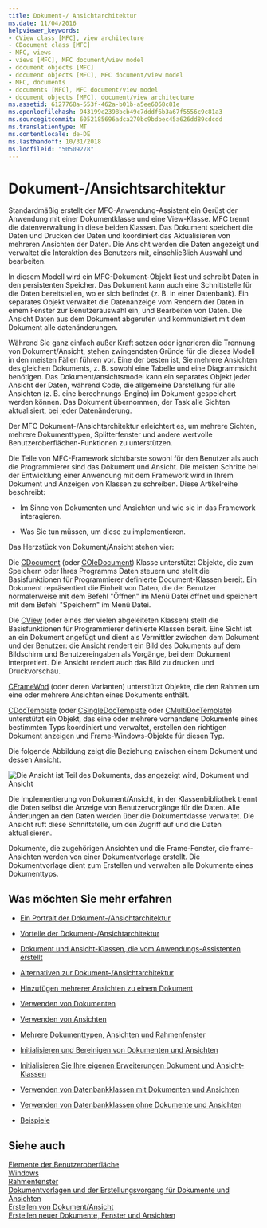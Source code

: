 ```yaml
---
title: Dokument-/ Ansichtarchitektur
ms.date: 11/04/2016
helpviewer_keywords:
- CView class [MFC], view architecture
- CDocument class [MFC]
- MFC, views
- views [MFC], MFC document/view model
- document objects [MFC]
- document objects [MFC], MFC document/view model
- MFC, documents
- documents [MFC], MFC document/view model
- document objects [MFC], document/view architecture
ms.assetid: 6127768a-553f-462a-b01b-a5ee6068c81e
ms.openlocfilehash: 943199e2398bcb49c7dddf6b3a67f5556c9c81a3
ms.sourcegitcommit: 6052185696adca270bc9bdbec45a626dd89cdcdd
ms.translationtype: MT
ms.contentlocale: de-DE
ms.lasthandoff: 10/31/2018
ms.locfileid: "50509278"
---
```

# <a name="documentview-architecture"></a>Dokument-/Ansichtsarchitektur

Standardmäßig erstellt der MFC-Anwendung-Assistent ein Gerüst der Anwendung mit einer Dokumentklasse und eine View-Klasse. MFC trennt die datenverwaltung in diese beiden Klassen. Das Dokument speichert die Daten und Drucken der Daten und koordiniert das Aktualisieren von mehreren Ansichten der Daten. Die Ansicht werden die Daten angezeigt und verwaltet die Interaktion des Benutzers mit, einschließlich Auswahl und bearbeiten.

In diesem Modell wird ein MFC-Dokument-Objekt liest und schreibt Daten in den persistenten Speicher. Das Dokument kann auch eine Schnittstelle für die Daten bereitstellen, wo er sich befindet (z. B. in einer Datenbank). Ein separates Objekt verwaltet die Datenanzeige vom Rendern der Daten in einem Fenster zur Benutzerauswahl ein, und Bearbeiten von Daten. Die Ansicht Daten aus dem Dokument abgerufen und kommuniziert mit dem Dokument alle datenänderungen.

Während Sie ganz einfach außer Kraft setzen oder ignorieren die Trennung von Dokument/Ansicht, stehen zwingendsten Gründe für die dieses Modell in den meisten Fällen führen vor. Eine der besten ist, Sie mehrere Ansichten des gleichen Dokuments, z. B. sowohl eine Tabelle und eine Diagrammsicht benötigen. Das Dokument/ansichtsmodel kann ein separates Objekt jeder Ansicht der Daten, während Code, die allgemeine Darstellung für alle Ansichten (z. B. eine berechnungs-Engine) im Dokument gespeichert werden können. Das Dokument übernommen, der Task alle Sichten aktualisiert, bei jeder Datenänderung.

Der MFC Dokument-/Ansichtarchitektur erleichtert es, um mehrere Sichten, mehrere Dokumenttypen, Splitterfenster und andere wertvolle Benutzeroberflächen-Funktionen zu unterstützen.

Die Teile von MFC-Framework sichtbarste sowohl für den Benutzer als auch die Programmierer sind das Dokument und Ansicht. Die meisten Schritte bei der Entwicklung einer Anwendung mit dem Framework wird in Ihrem Dokument und Anzeigen von Klassen zu schreiben. Diese Artikelreihe beschreibt:

- Im Sinne von Dokumenten und Ansichten und wie sie in das Framework interagieren.

- Was Sie tun müssen, um diese zu implementieren.

Das Herzstück von Dokument/Ansicht stehen vier:

Die [CDocument](../mfc/reference/cdocument-class.md) (oder [COleDocument](../mfc/reference/coledocument-class.md)) Klasse unterstützt Objekte, die zum Speichern oder Ihres Programms Daten steuern und stellt die Basisfunktionen für Programmierer definierte Document-Klassen bereit. Ein Dokument repräsentiert die Einheit von Daten, die der Benutzer normalerweise mit dem Befehl "Öffnen" im Menü Datei öffnet und speichert mit dem Befehl "Speichern" im Menü Datei.

Die [CView](../mfc/reference/cview-class.md) (oder eines der vielen abgeleiteten Klassen) stellt die Basisfunktionen für Programmierer definierte Klassen bereit. Eine Sicht ist an ein Dokument angefügt und dient als Vermittler zwischen dem Dokument und der Benutzer: die Ansicht rendert ein Bild des Dokuments auf dem Bildschirm und Benutzereingaben als Vorgänge, bei dem Dokument interpretiert. Die Ansicht rendert auch das Bild zu drucken und Druckvorschau.

[CFrameWnd](../mfc/reference/cframewnd-class.md) (oder deren Varianten) unterstützt Objekte, die den Rahmen um eine oder mehrere Ansichten eines Dokuments enthält.

[CDocTemplate](../mfc/reference/cdoctemplate-class.md) (oder [CSingleDocTemplate](../mfc/reference/csingledoctemplate-class.md) oder [CMultiDocTemplate](../mfc/reference/cmultidoctemplate-class.md)) unterstützt ein Objekt, das eine oder mehrere vorhandene Dokumente eines bestimmten Typs koordiniert und verwaltet, erstellen den richtigen Dokument anzeigen und Frame-Windows-Objekte für diesen Typ.

Die folgende Abbildung zeigt die Beziehung zwischen einem Dokument und dessen Ansicht.

![Die Ansicht ist Teil des Dokuments, das angezeigt wird,](../mfc/media/vc379n1.gif "vc379n1") Dokument und Ansicht

Die Implementierung von Dokument/Ansicht, in der Klassenbibliothek trennt die Daten selbst die Anzeige von Benutzervorgänge für die Daten. Alle Änderungen an den Daten werden über die Dokumentklasse verwaltet. Die Ansicht ruft diese Schnittstelle, um den Zugriff auf und die Daten aktualisieren.

Dokumente, die zugehörigen Ansichten und die Frame-Fenster, die frame-Ansichten werden von einer Dokumentvorlage erstellt. Die Dokumentvorlage dient zum Erstellen und verwalten alle Dokumente eines Dokumenttyps.

## <a name="what-do-you-want-to-know-more-about"></a>Was möchten Sie mehr erfahren

- [Ein Portrait der Dokument-/Ansichtarchitektur](../mfc/a-portrait-of-the-document-view-architecture.md)

- [Vorteile der Dokument-/Ansichtarchitektur](../mfc/advantages-of-the-document-view-architecture.md)

- [Dokument und Ansicht-Klassen, die vom Anwendungs-Assistenten erstellt](../mfc/document-and-view-classes-created-by-the-mfc-application-wizard.md)

- [Alternativen zur Dokument-/Ansichtarchitektur](../mfc/alternatives-to-the-document-view-architecture.md)

- [Hinzufügen mehrerer Ansichten zu einem Dokument](../mfc/adding-multiple-views-to-a-single-document.md)

- [Verwenden von Dokumenten](../mfc/using-documents.md)

- [Verwenden von Ansichten](../mfc/using-views.md)

- [Mehrere Dokumenttypen, Ansichten und Rahmenfenster](../mfc/multiple-document-types-views-and-frame-windows.md)

- [Initialisieren und Bereinigen von Dokumenten und Ansichten](../mfc/initializing-and-cleaning-up-documents-and-views.md)

- [Initialisieren Sie Ihre eigenen Erweiterungen Dokument und Ansicht-Klassen](../mfc/creating-new-documents-windows-and-views.md)

- [Verwenden von Datenbankklassen mit Dokumenten und Ansichten](../data/mfc-using-database-classes-with-documents-and-views.md)

- [Verwenden von Datenbankklassen ohne Dokumente und Ansichten](../data/mfc-using-database-classes-without-documents-and-views.md)

- [Beispiele](../visual-cpp-samples.md)

## <a name="see-also"></a>Siehe auch

[Elemente der Benutzeroberfläche](../mfc/user-interface-elements-mfc.md)<br/>
[Windows](../mfc/windows.md)<br/>
[Rahmenfenster](../mfc/frame-windows.md)<br/>
[Dokumentvorlagen und der Erstellungsvorgang für Dokumente und Ansichten](../mfc/document-templates-and-the-document-view-creation-process.md)<br/>
[Erstellen von Dokument/Ansicht](../mfc/document-view-creation.md)<br/>
[Erstellen neuer Dokumente, Fenster und Ansichten](../mfc/creating-new-documents-windows-and-views.md)

